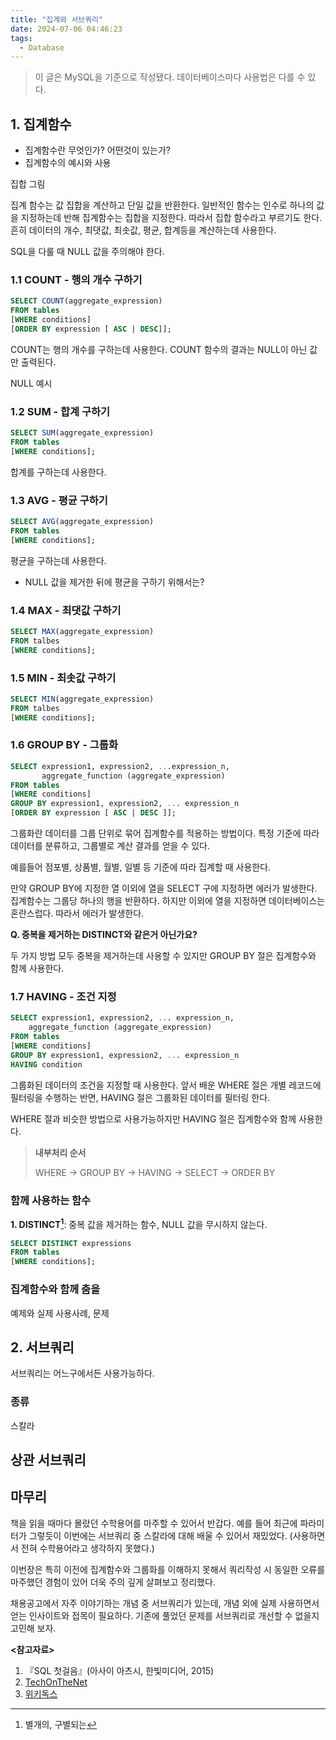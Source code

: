 ```yaml
---
title: "집계와 서브쿼리"
date: 2024-07-06 04:46:23
tags:
  - Database
---
```


> 이 글은 MySQL을 기준으로 작성됐다. 데이터베이스마다 사용법은 다를 수 있다.

## 1. 집계함수

- 집계함수란 무엇인가? 어떤것이 있는가?
- 집계함수의 예시와 사용

집합 그림

집계 함수는 값 집합을 계산하고 단일 값을 반환한다. 일반적인 함수는 인수로 하나의 값을 지정하는데 반해 집계함수는 집합을 지정한다. 
따라서 집합 함수라고 부르기도 한다. 흔히 데이터의 개수, 최댓값, 최솟값, 평균, 합계등을 계산하는데 사용한다.

SQL을 다룰 때 NULL 값을 주의해야 한다.

### 1.1 COUNT - 행의 개수 구하기

```sql
SELECT COUNT(aggregate_expression)
FROM tables
[WHERE conditions]
[ORDER BY expression [ ASC | DESC]];
```

COUNT는 행의 개수를 구하는데 사용한다. COUNT 함수의 결과는 NULL이 아닌 값만 출력된다.

NULL 예시

### 1.2 SUM - 합계 구하기

```sql
SELECT SUM(aggregate_expression)
FROM tables
[WHERE conditions];
```

합계를 구하는데 사용한다.

### 1.3 AVG - 평균 구하기

```sql
SELECT AVG(aggregate_expression)
FROM tables
[WHERE conditions];
```

평균을 구하는데 사용한다. 

- NULL 값을 제거한 뒤에 평균을 구하기 위해서는?

### 1.4 MAX - 최댓값 구하기

```sql
SELECT MAX(aggregate_expression)
FROM talbes
[WHERE conditions];
```

### 1.5 MIN - 최솟값 구하기

```sql
SELECT MIN(aggregate_expression)
FROM talbes
[WHERE conditions];
```

### 1.6 GROUP BY - 그룹화

```sql
SELECT expression1, expression2, ...expression_n,
       aggregate_function (aggregate_expression)
FROM tables
[WHERE conditions]
GROUP BY expression1, expression2, ... expression_n
[ORDER BY expression [ ASC | DESC ]];
```

그룹화란 데이터를 그룹 단위로 묶어 집계함수를 적용하는 방법이다. 특정 기준에 따라 데이터를 분류하고, 그룹별로 계산 결과를 얻을 수 있다.

예를들어 점포별, 상품별, 월별, 일별 등 기준에 따라 집계할 때 사용한다.

만약 GROUP BY에 지정한 열 이외에 열을 SELECT 구에 지정하면 에러가 발생한다. 집계함수는 그룹당 하나의 행을 반환하다. 하지만 이외에 열을 지정하면 데이터베이스는 혼란스럽다. 따라서 에러가 발생한다.

**Q. 중복을 제거하는 DISTINCT와 같은거 아닌가요?**
 
두 가지 방법 모두 중복을 제거하는데 사용할 수 있지만 GROUP BY 절은 집계함수와 함께 사용한다.

### 1.7 HAVING - 조건 지정

```sql
SELECT expression1, expression2, ... expression_n,
    aggregate_function (aggregate_expression)
FROM tables
[WHERE conditions]
GROUP BY expression1, expression2, ... expression_n
HAVING condition
```

그룹화된 데이터의 조건을 지정할 때 사용한다. 앞서 배운 WHERE 절은 개별 레코드에 필터링을 수행하는 반면, HAVING 절은 그룹화된 데이터를 필터링 한다.

WHERE 절과 비슷한 방법으로 사용가능하지만 HAVING 절은 집계함수와 함께 사용한다.

> **내부처리 순서**
> 
> WHERE -> GROUP BY -> HAVING -> SELECT -> ORDER BY

### 함께 사용하는 함수

**1. DISTINCT[^1]**: 중복 값을 제거하는 함수, NULL 값을 무시하지 않는다.

```sql
SELECT DISTINCT expressions
FROM tables
[WHERE conditions];
```

### 집계함수와 함께 춤을

예제와 실제 사용사례, 문제

## 2. 서브쿼리

서브쿼리는 어느구에서든 사용가능하다.

### 종류

스칼라

## 상관 서브쿼리

## 마무리

책을 읽을 때마다 몰랐던 수학용어를 마주할 수 있어서 반갑다. 예를 들어 최근에 파라미터가 그렇듯이 이번에는 서브쿼리 중 스칼라에 대해 배울 수 있어서 재밌었다. (사용하면서 전혀 수학용어라고 생각하지 못했다.)

이번장은 특히 이전에 집계함수와 그룹화를 이해하지 못해서 쿼리작성 시 동일한 오류를 마주했던 경험이 있어 더욱 주의 깊게 살펴보고 정리했다.

채용공고에서 자주 이야기하는 개념 중 서브쿼리가 있는데, 개념 외에 실제 사용하면서 얻는 인사이트와 접목이 필요하다. 기존에 풀었던 문제를 서브쿼리로 개선할 수 없을지 고민해 보자.

**<참고자료>**

1. 『SQL 첫걸음』(아사이 아츠시, 한빛미디어, 2015)
2. [TechOnTheNet](https://www.techonthenet.com/index.php)
3. [위키독스](https://wikidocs.net/book/13790)

[^1]: 별개의, 구별되는
